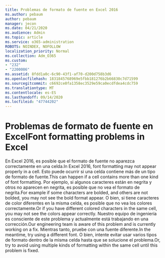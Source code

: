 ```yaml
---
title: Problemas de formato de fuente en Excel 2016
ms.author: pebaum
author: pebaum
manager: jecon
ms.date: 04/21/2020
ms.audience: Admin
ms.topic: article
ms.service: o365-administration
ROBOTS: NOINDEX, NOFOLLOW
localization_priority: Normal
ms.collection: Adm_O365
ms.custom:
- "232"
- "2200006"
ms.assetid: 8fdd1a0c-6c90-43f1-af70-d200d758b3d6
ms.openlocfilehash: 1831845768969e5fbb181276b2b66830c7d71599
ms.sourcegitcommit: c6692ce0fa1358ec3529e59ca0ecdfdea4cdc759
ms.translationtype: MT
ms.contentlocale: es-ES
ms.lasthandoff: 09/14/2020
ms.locfileid: "47744202"
---
```

# <a name="font-formatting-problems-in-excel"></a><span data-ttu-id="37fbb-102">Problemas de formato de fuente en Excel</span><span class="sxs-lookup"><span data-stu-id="37fbb-102">Font formatting problems in Excel</span></span>

<span data-ttu-id="37fbb-103">En Excel 2016, es posible que el formato de fuente no aparezca correctamente en una celda.</span><span class="sxs-lookup"><span data-stu-id="37fbb-103">In Excel 2016, font formatting may not appear properly in a cell.</span></span> <span data-ttu-id="37fbb-104">Esto puede ocurrir si una celda contiene más de un tipo de formato de fuente.</span><span class="sxs-lookup"><span data-stu-id="37fbb-104">This can happen if a cell contains more than one kind of font formatting.</span></span> <span data-ttu-id="37fbb-105">Por ejemplo, si algunos caracteres están en negrita y otros no aparecen en negrita, es posible que no vea el formato de negrita.</span><span class="sxs-lookup"><span data-stu-id="37fbb-105">For example if some characters are bolded, and others are not bolded, you may not see the bold format appear.</span></span> <span data-ttu-id="37fbb-106">O bien, si tiene caracteres de color diferentes en la misma celda, es posible que no vea los colores correctamente.</span><span class="sxs-lookup"><span data-stu-id="37fbb-106">Or if you have different colored characters in the same cell, you may not see the colors appear correctly.</span></span> <span data-ttu-id="37fbb-107">Nuestro equipo de ingeniería es consciente de este problema y actualmente está trabajando en una corrección.</span><span class="sxs-lookup"><span data-stu-id="37fbb-107">Our engineering team is aware of this problem and is currently working on a fix.</span></span> <span data-ttu-id="37fbb-108">Mientras tanto, pruebe con una fuente diferente.</span><span class="sxs-lookup"><span data-stu-id="37fbb-108">In the meantime, try using a different font.</span></span> <span data-ttu-id="37fbb-109">O bien, intente evitar usar varios tipos de formato dentro de la misma celda hasta que se solucione el problema.</span><span class="sxs-lookup"><span data-stu-id="37fbb-109">Or, try to avoid using multiple kinds of formatting within the same cell until this problem is fixed.</span></span>
  